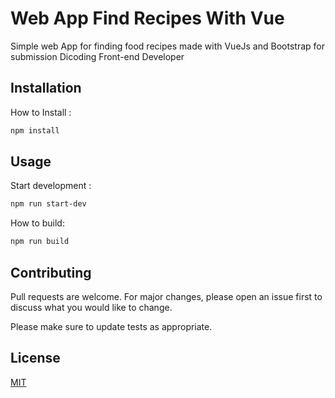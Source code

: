 # Web App Find Recipes With Vue

Simple web App for finding food recipes made with VueJs and Bootstrap for submission Dicoding Front-end Developer

## Installation

How to Install :

```bash
npm install
```

## Usage

Start development :

```bash
npm run start-dev
```

How to build:

```bash
npm run build
```

## Contributing
Pull requests are welcome. For major changes, please open an issue first to discuss what you would like to change.

Please make sure to update tests as appropriate.

## License
[MIT](https://choosealicense.com/licenses/mit/)
